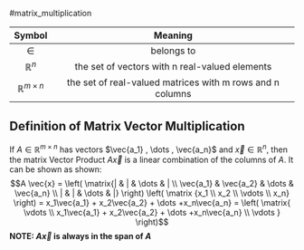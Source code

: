 #matrix_multiplication 

|           Symbol          	|                          Meaning                          	|
|:-------------------------:	|:---------------------------------------------------------:	|
|           $\in$           	|                         belongs to                        	|
|       $\mathbb{R}^n$      	|       the set of vectors with n real-valued elements      	|
| $\mathbb{R}^{m \times n}$ 	| the set of real-valued matrices with m rows and n columns 	|

## Definition of Matrix Vector Multiplication
If $A \in \mathbb{R}^{m \times n}$ has vectors $\vec{a_1} , \dots , \vec{a_n}$ and $\vec{x} \in \mathbb{R}^{n},$ then the matrix Vector Product $A \vec{x}$ is a linear combination of the columns of $A$. It can be shown as shown:
$$A \vec{x} = \left( \matrix{| & | & \dots & | \\ \vec{a_1} & \vec{a_2} & \dots & \vec{a_n} \\ | & | & \dots & |} \right) \left( \matrix {x_1 \\ x_2 \\ \vdots \\ x_n}  \right) = x_1\vec{a_1} + x_2\vec{a_2} + \dots +x_n\vec{a_n} = \left( \matrix{ \vdots   \\ x_1\vec{a_1} + x_2\vec{a_2} + \dots +x_n\vec{a_n} \\  \vdots } \right)$$
**NOTE: $A \vec{x}$ is always in the span of $A$**






